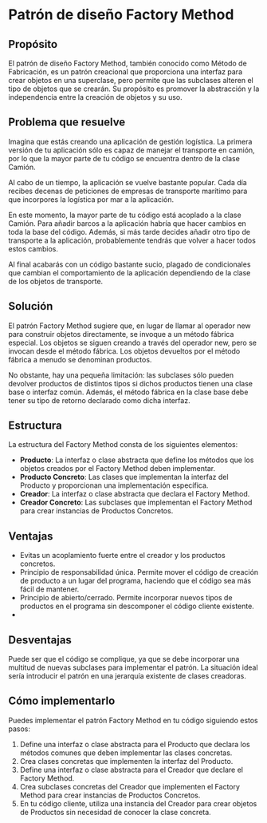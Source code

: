 # Patrón de diseño Factory Method

## Propósito
El patrón de diseño Factory Method, también conocido como Método de Fabricación, es un patrón creacional que proporciona una interfaz para crear objetos en una superclase, pero permite que las subclases alteren el tipo de objetos que se crearán. Su propósito es promover la abstracción y la independencia entre la creación de objetos y su uso.

## Problema que resuelve
Imagina que estás creando una aplicación de gestión logística. La primera versión de tu aplicación sólo es capaz de manejar el transporte en camión, por lo que la mayor parte de tu código se encuentra dentro de la clase Camión.

Al cabo de un tiempo, la aplicación se vuelve bastante popular. Cada día recibes decenas de peticiones de empresas de transporte marítimo para que incorpores la logística por mar a la aplicación.

En este momento, la mayor parte de tu código está acoplado a la clase Camión. Para añadir barcos a la aplicación habría que hacer cambios en toda la base del código. Además, si más tarde decides añadir otro tipo de transporte a la aplicación, probablemente tendrás que volver a hacer todos estos cambios.

Al final acabarás con un código bastante sucio, plagado de condicionales que cambian el comportamiento de la aplicación dependiendo de la clase de los objetos de transporte.

## Solución
El patrón Factory Method sugiere que, en lugar de llamar al operador new para construir objetos directamente, se invoque a un método fábrica especial. Los objetos se siguen creando a través del operador new, pero se invocan desde el método fábrica. Los objetos devueltos por el método fábrica a menudo se denominan productos.

No obstante, hay una pequeña limitación: las subclases sólo pueden devolver productos de distintos tipos si dichos productos tienen una clase base o interfaz común. Además, el método fábrica en la clase base debe tener su tipo de retorno declarado como dicha interfaz.

## Estructura
La estructura del Factory Method consta de los siguientes elementos:
- **Producto**: La interfaz o clase abstracta que define los métodos que los objetos creados por el Factory Method deben implementar.
- **Producto Concreto**: Las clases que implementan la interfaz del Producto y proporcionan una implementación específica.
- **Creador**: La interfaz o clase abstracta que declara el Factory Method.
- **Creador Concreto**: Las subclases que implementan el Factory Method para crear instancias de Productos Concretos.

## Ventajas
- Evitas un acoplamiento fuerte entre el creador y los productos concretos.
- Principio de responsabilidad única. Permite mover el código de creación de producto a un lugar del programa, haciendo que el código sea más fácil de mantener.
- Principio de abierto/cerrado. Permite incorporar nuevos tipos de productos en el programa sin descomponer el código cliente existente.
- 
## Desventajas
Puede ser que el código se complique, ya que se debe incorporar una multitud de nuevas subclases para implementar el patrón. La situación ideal sería introducir el patrón en una jerarquía existente de clases creadoras.

## Cómo implementarlo
Puedes implementar el patrón Factory Method en tu código siguiendo estos pasos:
1. Define una interfaz o clase abstracta para el Producto que declara los métodos comunes que deben implementar las clases concretas.
2. Crea clases concretas que implementen la interfaz del Producto.
3. Define una interfaz o clase abstracta para el Creador que declare el Factory Method.
4. Crea subclases concretas del Creador que implementen el Factory Method para crear instancias de Productos Concretos.
5. En tu código cliente, utiliza una instancia del Creador para crear objetos de Productos sin necesidad de conocer la clase concreta.



